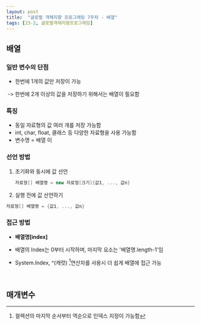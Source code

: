 ```yaml
---
layout: post
title:  "글로벌 객체지향 프로그래밍 7주차 - 배열"
tags: [23-2, 글로벌객체지향프로그래밍]
---
```


## 배열

### 일반 변수의 단점

- 한번에 1개의 값만 저장이 가능

​	-> 한번에 2개 이상의 값을 저장하기 위해서는 배열이 필요함

### 특징

- 동일 자료형의 값 여러 개를 저장 가능함
- int, char, float, 클래스 등 다양한 자료형을 사용 가능함
- 변수명 = 배열 이

### 선언 방법

1) 초기화와 동시에 값 선언

   ~~~c#
   자료형[] 배열명 = new 자료형[크기]{값1, ..., 값n}
   ~~~

   

2) 실행 전에 값 선언하기

~~~c#
자료형[] 배열명 = {값1, ..., 값n}
~~~

### 접근 방법

- **배열명[index]**

- 배열의 Index는 0부터 시작하며, 마지막 요소는 '배열명.length-1'임

- System.Index, ^(캐럿) [^1]연산자를 사용시 더 쉽게 배열에 접근 가능

  <br/>

## 매개변수



[^1]: 컬렉션의 마지막 순서부터 역순으로 인덱스 지정이 가능함

